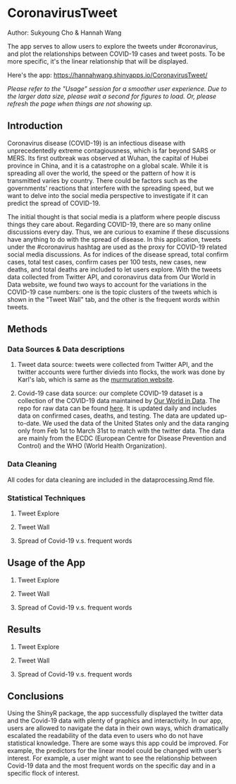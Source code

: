 # CoronavirusTweet
Author: Sukyoung Cho & Hannah Wang  
  
The app serves to allow users to explore the tweets under #coronavirus, and plot the relationships between COVID-19 cases and tweet posts. To be more specific, it's the linear relationship that will be displayed.
  
Here's the app: https://hannahwang.shinyapps.io/CoronavirusTweet/

*Please refer to the "Usage" session for a smoother user experience. Due to the larger data size, please wait a second for figures to load. Or, please refresh the page when things are not showing up.*

## Introduction
Coronavirus disease (COVID-19) is an infectious disease with unprecedentedly extreme contagiousness, which is far beyond SARS or MERS. Its first outbreak was observed at Wuhan, the capital of Hubei province in China, and it is a catastrophe on a global scale. While it is spreading all over the world, the speed or the pattern of how it is transmitted varies by country. There could be factors such as the governments’ reactions that interfere with the spreading speed, but we want to delve into the social media perspective to investigate if it can predict the spread of COVID-19.
 
The initial thought is that social media is a platform where people discuss things they care about. Regarding COVID-19, there are so many online discussions every day. Thus, we are curious to examine if these discussions have anything to do with the spread of disease. In this application, tweets under the #coronavirus hashtag are used as the proxy for COVID-19 related social media discussions. As for indices of the disease spread, total confirm cases, total test cases, confirm cases per 100 tests, new cases, new deaths, and total deaths are included to let users explore. With the tweets data collected from Twitter API, and coronavirus data from Our World in Data website, we found two ways to account for the variations in the COVID-19 case numbers: one is the topic clusters of the tweets which is shown in the "Tweet Wall" tab, and the other is the frequent words within tweets.

## Methods
### Data Sources & Data descriptions
1. Tweet data source: tweets were collected from Twitter API, and the twitter accounts were further divieds into flocks, the work was done by Karl's lab, which is same as the [murmuration website](https://murmuration.wisc.edu/historical/2020-05-04#event-1). 

<needs to put a screen shot of the twitter data and describe each columns>
 
2. Covid-19 case data source: our complete COVID-19 dataset is a collection of the COVID-19 data maintained by [Our World in Data](https://ourworldindata.org/coronavirus). The repo for raw data can be found [here](https://github.com/owid/covid-19-data/tree/master/public/data). It is updated daily and includes data on confirmed cases, deaths, and testing. The data are updated up-to-date. We used the data of the United States only and the data ranging only from Feb 1st to March 31st to match with the twitter data. The data are mainly from the ECDC (European Centre for Disease Prevention and Control) and the WHO (World Health Organization).

<needs to put a screen shot of the covid-19 data and describe each column>

### Data Cleaning
All codes for data cleaning are included in the dataprocessing.Rmd file. 

### Statistical Techniques
1. Tweet Explore

2. Tweet Wall

3. Spread of Covid-19 v.s. frequent words

## Usage of the App
<include gif for each tab>
  
1. Tweet Explore

2. Tweet Wall

3. Spread of Covid-19 v.s. frequent words

## Results
<give an example for each tab>
  
1. Tweet Explore

2. Tweet Wall

3. Spread of Covid-19 v.s. frequent words

## Conclusions
<Summarize evidence and limitations>

Using the ShinyR package, the app successfully displayed the twitter data and the Covid-19 data with plenty of graphics and interactivity. In our app, users are allowed to navigate the data in their own ways, which dramatically escalated the readability of the data even to users who do not have statistical knowledge. There are some ways this app could be improved. For example, the predictors for the linear model could be changed with user’s interest. For example, a user might want to see the relationship between Covid-19 data and the most frequent words on the specific day and in a specific flock of interest.
